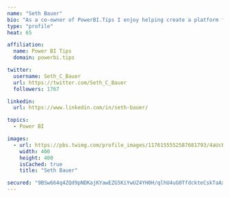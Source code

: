 ```yaml
---
name: "Seth Bauer"
bio: "As a co-owner of PowerBI.Tips I enjoy helping create a platform for new and advanced users alike to learn and expand their skills and get the most out of Power BI."
type: "profile"
heat: 65

affiliation:
  name: Power BI Tips
  domain: powerbi.tips

twitter:
  username: Seth_C_Bauer
  url: https://twitter.com/Seth_C_Bauer
  followers: 1767

linkedin:
  url: https://www.linkedin.com/in/seth-bauer/

topics:
  - Power BI

images:
  - url: https://pbs.twimg.com/profile_images/1176155552587681793/4aUcPKoe_400x400.jpg
    width: 400
    height: 400
    isCached: true
    title: "Seth Bauer"

secured: "9BSw664q4ZQd9pNDKajKYawEZG5KiYwUZ4YH0H/qlhU4uG0TfdckteCskTaAxJOrtk60yBM6VWMaOXxOqFxvvC5VL44TK/Vd1rOJ38Az6dq0F1Oe0nSNZbV3dgexBmQnBTSjEPBQCAqrZLOt8jjF+ViBeupVTHRhHcvcgR4oO5ZhJIqRZ2GDmXYGpV/XxNcCcEuHZmTpXURqJt7bHQCOy7439W6rel/qpgqA3/mZ2wRm5/NhLObGq0twnQbtP7sWpJEazXrQKZCTXDHXTGlcUhk1PSpYmyYO1H/9XwPlWN+we0egzCTb5BRqjMK2hhnGxs7OeTBS1Gp8oY6+vwvxQNeKxosxR9beC0+R9uecAoj+hrm4IH6abcRkT2sq0LNczTJCPslz/GNSEaAr1yPHtPXJGOzZcJHFoOH4s/LM0Eo=;GT/cG/z6FxjPNMSx8C8tTw=="
---
```


